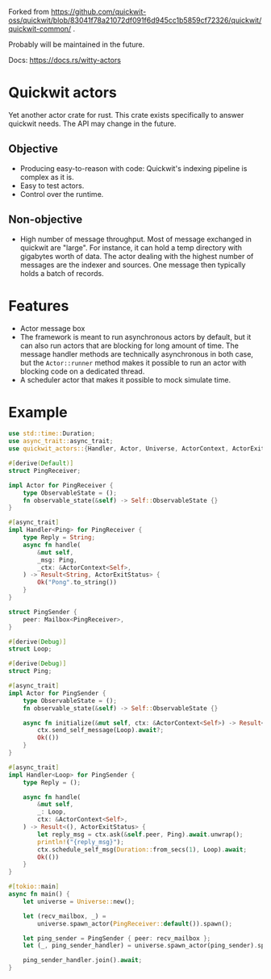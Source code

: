 Forked from https://github.com/quickwit-oss/quickwit/blob/83041f78a21072df091f6d945cc1b5859cf72326/quickwit/quickwit-common/ .

Probably will be maintained in the future.

Docs: https://docs.rs/witty-actors

# Quickwit actors

Yet another actor crate for rust.
This crate exists specifically to answer quickwit needs.
The API may change in the future.

## Objective

- Producing easy-to-reason with code: Quickwit's indexing pipeline is complex as it is.
- Easy to test actors.
- Control over the runtime.

## Non-objective

- High number of message throughput. Most of message exchanged in quickwit
  are "large". For instance, it can hold a temp directory with gigabytes worth of data.
  The actor dealing with the highest number of messages are the indexer and sources.
  One message then typically holds a batch of records.

# Features

- Actor message box
- The framework is meant to run asynchronous actors by default, but it can also run actors that are blocking for long amount of time. The message handler methods are technically asynchronous in both case, but the `Actor::runner` method makes it possible to run an actor with blocking code on a dedicated thread.
- A scheduler actor that makes it possible to mock simulate time.

# Example

```rust
use std::time::Duration;
use async_trait::async_trait;
use quickwit_actors::{Handler, Actor, Universe, ActorContext, ActorExitStatus, Mailbox};

#[derive(Default)]
struct PingReceiver;

impl Actor for PingReceiver {
    type ObservableState = ();
    fn observable_state(&self) -> Self::ObservableState {}
}

#[async_trait]
impl Handler<Ping> for PingReceiver {
    type Reply = String;
    async fn handle(
        &mut self,
        _msg: Ping,
        _ctx: &ActorContext<Self>,
    ) -> Result<String, ActorExitStatus> {
        Ok("Pong".to_string())
    }
}

struct PingSender {
    peer: Mailbox<PingReceiver>,
}

#[derive(Debug)]
struct Loop;

#[derive(Debug)]
struct Ping;

#[async_trait]
impl Actor for PingSender {
    type ObservableState = ();
    fn observable_state(&self) -> Self::ObservableState {}

    async fn initialize(&mut self, ctx: &ActorContext<Self>) -> Result<(),ActorExitStatus> {
        ctx.send_self_message(Loop).await?;
        Ok(())
    }
}

#[async_trait]
impl Handler<Loop> for PingSender {
    type Reply = ();

    async fn handle(
        &mut self,
        _: Loop,
        ctx: &ActorContext<Self>,
    ) -> Result<(), ActorExitStatus> {
        let reply_msg = ctx.ask(&self.peer, Ping).await.unwrap();
        println!("{reply_msg}");
        ctx.schedule_self_msg(Duration::from_secs(1), Loop).await;
        Ok(())
    }
}

#[tokio::main]
async fn main() {
    let universe = Universe::new();

    let (recv_mailbox, _) =
        universe.spawn_actor(PingReceiver::default()).spawn();

    let ping_sender = PingSender { peer: recv_mailbox };
    let (_, ping_sender_handler) = universe.spawn_actor(ping_sender).spawn();

    ping_sender_handler.join().await;
}
```
